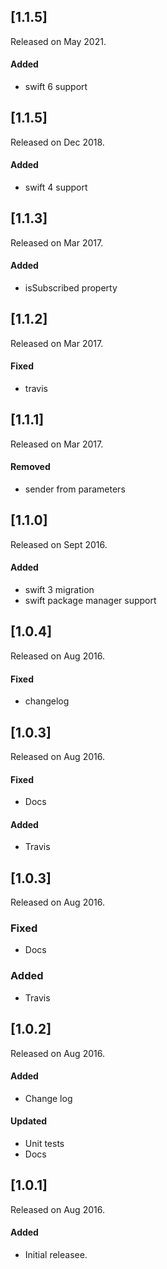 ## [1.1.5]
Released on May 2021.

#### Added
- swift 6 support

## [1.1.5]
Released on Dec 2018.

#### Added
- swift 4 support

## [1.1.3]
Released on Mar 2017.

#### Added
- isSubscribed property

## [1.1.2]
Released on Mar 2017.

#### Fixed
- travis

## [1.1.1]
Released on Mar 2017.

#### Removed
- sender from parameters

## [1.1.0]
Released on Sept 2016.

#### Added
- swift 3 migration
- swift package manager support


## [1.0.4]
Released on Aug 2016.

#### Fixed
- changelog

## [1.0.3]
Released on Aug 2016.

#### Fixed
- Docs

#### Added
- Travis

## [1.0.3]
Released on Aug 2016.
### Fixed
- Docs
### Added
- Travis


## [1.0.2]
Released on Aug 2016.

#### Added
- Change log

#### Updated
- Unit tests
- Docs

## [1.0.1]
Released on Aug 2016.

#### Added
- Initial releasee.
